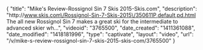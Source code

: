 {
    "title": "Mike's Review-Rossignol Sin 7 Skis 2015-Skis.com",
    "description": "http:\/\/www.skis.com\/Rossignol-Sin-7-Skis-2015\/350611P,default,pd.html The all new Rossignol Sin 7 makes a great ski for the intermediate to advanced skier wh...",
    "videoid": "3765500",
    "date_created": "1411361088",
    "date_modified": "1418181996",
    "type": "captivate",
    "layout": "video",
    "url": "\/v\/mike-s-review-rossignol-sin-7-skis-2015-skis-com\/3765500"
}